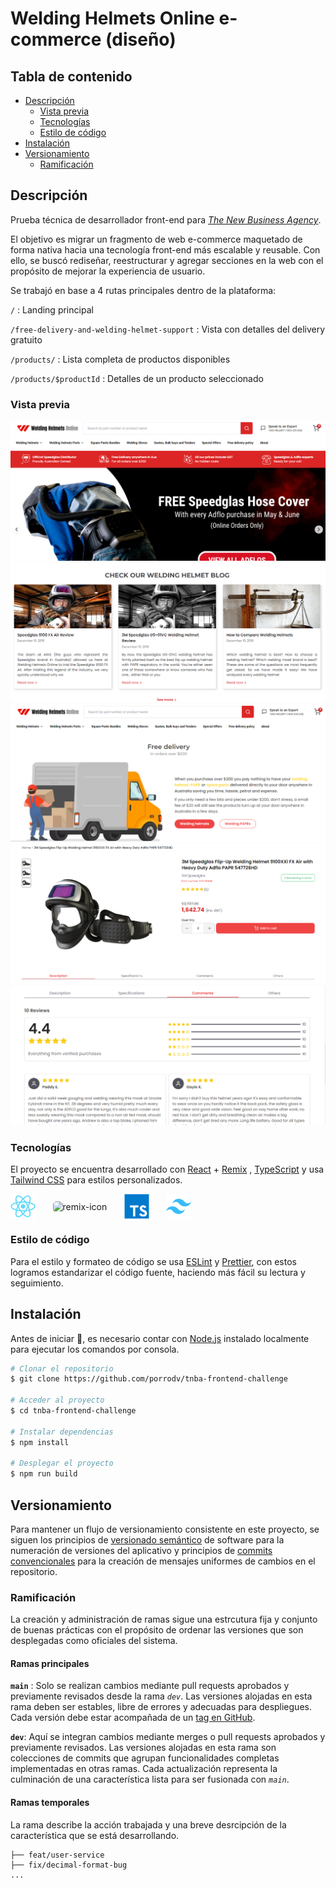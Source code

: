 # Welding Helmets Online e-commerce (diseño)

## Tabla de contenido

- [Descripción](#descripción)
  - [Vista previa](#vista-previa)
  - [Tecnologías](#tecnologías)
  - [Estilo de código](#estilo-de-código)
- [Instalación](#instalación)
- [Versionamiento](#versionamiento)
  - [Ramificación](#ramificación)


## Descripción

Prueba técnica de desarrollador front-end para *[The New Business Agency][tnba_link]*.

El objetivo es migrar un fragmento de web e-commerce maquetado de forma nativa hacia una tecnología front-end más escalable y reusable. Con ello, se buscó rediseñar, reestructurar y agregar secciones en la web con el propósito de mejorar la experiencia de usuario.

Se trabajó en base a 4 rutas principales dentro de la plataforma:

`/` : Landing principal

`/free-delivery-and-welding-helmet-support` : Vista con detalles del delivery gratuito

`/products/` : Lista completa de productos disponibles

`/products/$productId` : Detalles de un producto seleccionado

### Vista previa

![Index page][main_view]
![Blog section][blog_view]
![Delivery page][delivery_view]
![Product details page][product_view]
![Product comments section][comments_view]

### Tecnologías

El proyecto se encuentra desarrollado con [React][react_link] + [Remix](remix_link) , [TypeScript][typescript_link] y usa [Tailwind CSS][tailwind_link] para estilos personalizados.

<div style="display: inline_block, margin: 0px 1px">
  <img align="center" alt="react-icon" height="40" width="40" src="https://raw.githubusercontent.com/devicons/devicon/master/icons/react/react-original.svg">
 &nbsp;&nbsp;&nbsp;&nbsp;&nbsp;
  <img align="center" alt="remix-icon" height="40" width="40" src="https://avatars.githubusercontent.com/u/72662859?v=4" style="border-radius: 5px;">
 &nbsp;&nbsp;&nbsp;&nbsp;&nbsp;
  <img align="center" alt="typescript-icon" height="40" width="40" src="https://raw.githubusercontent.com/devicons/devicon/master/icons/typescript/typescript-original.svg">
 &nbsp;&nbsp;&nbsp;&nbsp;&nbsp;
  <img align="center" alt="tailwind-icon" height="40" width="40" src="https://raw.githubusercontent.com/devicons/devicon/master/icons/tailwindcss/tailwindcss-original.svg">
</div>

### Estilo de código

Para el estilo y formateo de código se usa [ESLint](https://eslint.org/) y [Prettier](https://prettier.io/), con estos logramos estandarizar el código fuente, haciendo más fácil su lectura y seguimiento.


## Instalación

Antes de iniciar :checkered_flag:, es necesario contar con [Node.js][nodejs_link] instalado localmente para ejecutar los comandos por consola.

```bash
# Clonar el repositorio
$ git clone https://github.com/porrodv/tnba-frontend-challenge

# Acceder al proyecto
$ cd tnba-frontend-challenge

# Instalar dependencias
$ npm install

# Desplegar el proyecto
$ npm run build
```


## Versionamiento

Para mantener un flujo de versionamiento consistente en este proyecto, se siguen los principios de [versionado semántico][semver_link] de software para la numeración de versiones del aplicativo y principios de [commits convencionales][conv-commits_link] para la creación de mensajes uniformes de cambios en el repositorio.

### Ramificación

La creación y administración de ramas sigue una estrcutura fija y conjunto de buenas prácticas con el propósito de ordenar las versiones que son desplegadas como oficiales del sistema.

#### Ramas principales

**`main`** : Solo se realizan cambios mediante pull requests aprobados y previamente revisados desde la rama *`dev`*. Las versiones alojadas en esta rama deben ser estables, libre de errores y adecuadas para despliegues. Cada versión debe estar acompañada de un [tag en GitHub][github-tag_link].

**`dev`**: Aquí se integran cambios mediante merges o pull requests aprobados y previamente revisados. Las versiones alojadas en esta rama son colecciones de commits que agrupan funcionalidades completas implementadas en otras ramas. Cada actualización representa la culminación de una característica lista para ser fusionada con *`main`*.

#### Ramas temporales

La rama describe la acción trabajada y una breve desrcipción de la característica que se está desarrollando.

    ├── feat/user-service
    ├── fix/decimal-format-bug
    ...

<!-- Links -->
[tnba_link]: https://thenewbusinessagency.com/
[react_link]: https://es.react.dev/
[typescript_link]: https://www.typescriptlang.org/
[tailwind_link]: https://tailwindcss.com/
[remix_link]: https://remix.run/
[nodejs_link]: https://nodejs.org/en
[semver_link]: https://semver.org/lang/es/
[conv-commits_link]: https://gist.github.com/qoomon/5dfcdf8eec66a051ecd85625518cfd13
[github-tag_link]: https://git-scm.com/book/en/v2/Git-Basics-Tagging

<!-- Imágenes -->
[main_view]: ./public/images/app1.png
[blog_view]: ./public/images/app2.png
[delivery_view]: ./public/images/app3.png
[product_view]: ./public/images/app4.png
[comments_view]: ./public/images/app5.png
